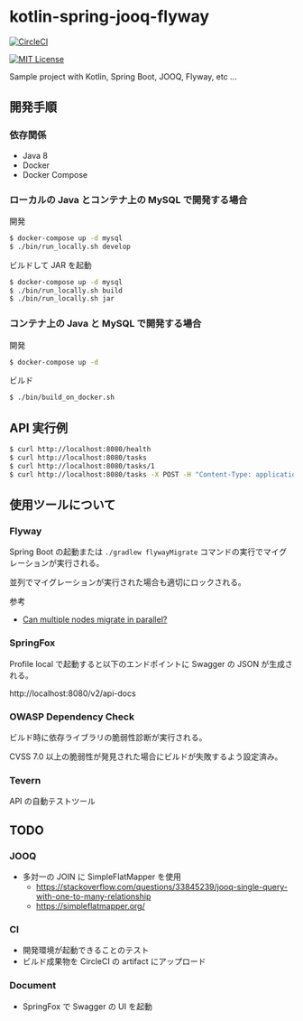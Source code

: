 # kotlin-spring-jooq-flyway

[![CircleCI](https://circleci.com/gh/os1ma/kotlin-spring-jooq-flyway.svg?style=svg)](https://circleci.com/gh/os1ma/kotlin-spring-jooq-flyway)

[![MIT License](http://img.shields.io/badge/license-MIT-blue.svg?style=flat)](LICENSE)

Sample project with Kotlin, Spring Boot, JOOQ, Flyway, etc ...

## 開発手順

### 依存関係
* Java 8
* Docker
* Docker Compose

### ローカルの Java とコンテナ上の MySQL で開発する場合

開発

```bash
$ docker-compose up -d mysql
$ ./bin/run_locally.sh develop
```

ビルドして JAR を起動

```bash
$ docker-compose up -d mysql
$ ./bin/run_locally.sh build
$ ./bin/run_locally.sh jar
```

### コンテナ上の Java と MySQL で開発する場合

開発

```bash
$ docker-compose up -d
```

ビルド

```bash
$ ./bin/build_on_docker.sh
```

## API 実行例

```bash
$ curl http://localhost:8080/health
$ curl http://localhost:8080/tasks
$ curl http://localhost:8080/tasks/1
$ curl http://localhost:8080/tasks -X POST -H "Content-Type: application/json" -d '{"name": "MyTask", "assigneeUserId": 1}'
```

## 使用ツールについて

### Flyway

Spring Boot の起動または `./gradlew flywayMigrate` コマンドの実行でマイグレーションが実行される。

並列でマイグレーションが実行された場合も適切にロックされる。

参考
* [Can multiple nodes migrate in parallel?](https://flywaydb.org/documentation/faq.html#parallel)

### SpringFox

Profile local で起動すると以下のエンドポイントに Swagger の JSON が生成される。

http://localhost:8080/v2/api-docs

### OWASP Dependency Check

ビルド時に依存ライブラリの脆弱性診断が実行される。

CVSS 7.0 以上の脆弱性が発見された場合にビルドが失敗するよう設定済み。

### Tevern

API の自動テストツール

## TODO

### JOOQ
* 多対一の JOIN に SimpleFlatMapper を使用
  * https://stackoverflow.com/questions/33845239/jooq-single-query-with-one-to-many-relationship
  * https://simpleflatmapper.org/

### CI
* 開発環境が起動できることのテスト
* ビルド成果物を CircleCI の artifact にアップロード

### Document
* SpringFox で Swagger の UI を起動
